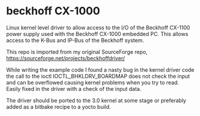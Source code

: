 beckhoff CX-1000
========
Linux kernel level driver to allow access to the I/O of the Beckhoff CX-1100 power supply used with the Beckhoff CX-1000 embedded PC. This allows access to the K-Bus and IP-Bus of the Beckhoff system.

This repo is imported from my original SourceForge repo, https://sourceforge.net/projects/beckhoffdriver/

While writing the example code I found a nasty bug in the kernel driver code the call to the ioctl IOCTL_BHKLDRV_BOARDMAP does not check the input and can be overflowed causing kernel problems when you try to read. Easily fixed in the driver with a check of the input data.

The driver should be ported to the 3.0 kernel at some stage or preferably added as a bitbake recipe to a yocto build.
